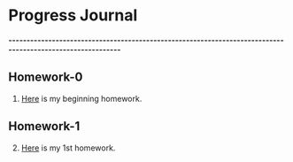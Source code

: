# Progress Journal

**-----------------------------------------------------------------------------------------------------------**

## Homework-0
  
1) [Here](files/HW0.html) is my beginning homework.


## Homework-1

2) [Here](files/HW1/Homework1.html) is my 1st homework.

